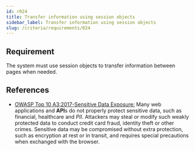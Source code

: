 ```yaml
---
id: r024
title: Transfer information using session objects
sidebar_label: Transfer information using session objects
slug: /criteria/requirements/024
---
```


## Requirement

The system must use session objects
to transfer information
between pages when needed.

## References

- [OWASP Top 10 A3:2017-Sensitive Data Exposure:](https://owasp.org/www-project-top-ten/OWASP_Top_Ten_2017/Top_10-2017_A3-Sensitive_Data_Exposure)
  Many web applications and **API**s
  do not properly protect sensitive data,
  such as financial,
  healthcare and *PII*.
  Attackers may steal
  or modify such weakly protected data
  to conduct credit card fraud,
  identity theft or other crimes.
  Sensitive data
  may be compromised without extra protection,
  such as encryption at rest or in transit,
  and requires special precautions
  when exchanged with the browser.
